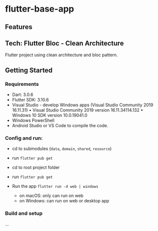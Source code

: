 # flutter-base-app

## Features

## Tech: Flutter Bloc - Clean Architecture
Flutter project using clean architecture and bloc pattern.

## Getting Started
### Requirements
- Dart: 3.0.6
- Flutter SDK: 3.10.6
- Visual Studio - develop Windows apps (Visual Studio Community 2019 16.11.31)
    • Visual Studio Community 2019 version 16.11.34114.132
    • Windows 10 SDK version 10.0.19041.0
- Windows PowerShell
- Android Studio or VS Code to compile the code.

### Config and run:
- cd to submodules (`data`, `domain`, `shared`, `resource`)
- run `flutter pub get`
- cd to root project folder
- run `flutter pub get`

- Run the app `flutter run -d web | windows`
    - on macOS: only can run on web
    - on Windows: can run on web or desktop app

### Build and setup
...
